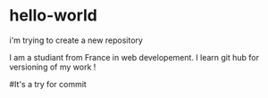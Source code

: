 # hello-world
i'm trying to create a new repository

I am a studiant from France in web developement.
I learn git hub for versioning of my work !

#It's a try for commit

